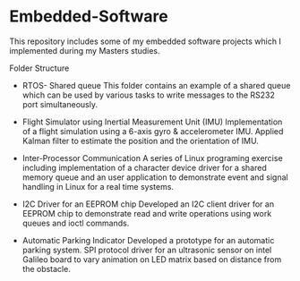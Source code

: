 # Embedded-Software

This repository includes some of my embedded software projects which I implemented 
during my Masters studies.

Folder Structure
- RTOS- Shared queue
    This folder contains an example of a shared queue which can be used by various 
    tasks to write messages to the RS232 port simultaneously.

- Flight Simulator using Inertial Measurement Unit (IMU)
    Implementation of a flight simulation using a 6-axis gyro & accelerometer IMU. 
    Applied Kalman filter to estimate the position and the orientation of IMU.

- Inter-Processor Communication
    A series of Linux programing exercise including implementation of a character
    device driver for a shared memory queue and an user application to demonstrate 
    event and signal handling in Linux for a real time systems.

- I2C Driver for an EEPROM chip
    Developed an I2C client driver for an EEPROM chip to demonstrate read and write 
    operations using work queues and ioctl commands.

- Automatic Parking Indicator
    Developed a prototype for an automatic parking system. SPI protocol driver for 
    an ultrasonic sensor on intel Galileo board to vary animation on LED matrix 
    based on distance from the obstacle.


